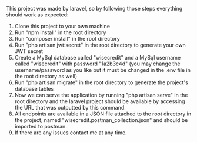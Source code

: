This project was made by laravel, so by following those steps everything should work as expected:

1. Clone this project to your own machine
2. Run "npm install" in the root directory
3. Run "composer install" in the root directory
4. Run "php artisan jwt:secret" in the root directory to generate your own JWT secret
5. Create a MySql database called "wisecredit" and a MySql username called "wisecredit" with password "1a2b3c4d" (you may change the username/password as you like but it must be changed in the .env file in the root directory as well)
6. Run "php artisan migrate" in the root directory to generate the project's database tables
7. Now we can serve the application by running "php artisan serve" in the root directory and the laravel project should be available by accessing the URL that was outputted by this command.
8. All endpoints are available in a JSON file attached to the root directory in the project, named "wisecredit.postman_collection.json" and should be imported to postman.
9. If there are any issues contact me at any time.

